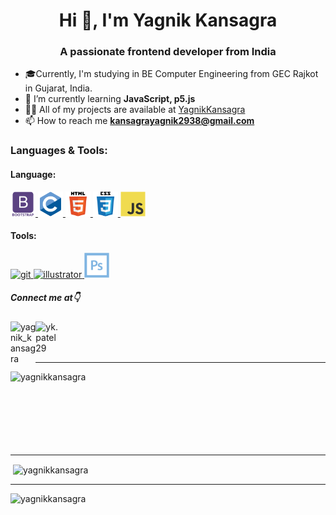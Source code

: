 <h1 align="center">Hi 👋, I'm Yagnik Kansagra</h1>
<h3 align="center">A passionate frontend developer from India</h3>

- 🎓Currently, I'm studying in BE Computer Engineering from GEC Rajkot in Gujarat, India.
- 🌱 I’m currently learning **JavaScript, p5.js**
- 👨‍💻 All of my projects are available at [YagnikKansagra](https://github.com/YagnikKansagra?tab=repositories)
- 📫 How to reach me **kansagrayagnik2938@gmail.com**

<h3 align="left">Languages & Tools:</h3>
<h4 align="left">Language:</h4>
<p align="left"> <a href="https://getbootstrap.com" target="_blank"> <img src="https://raw.githubusercontent.com/devicons/devicon/master/icons/bootstrap/bootstrap-plain-wordmark.svg" alt="bootstrap" width="40" height="40"/> </a> <a href="https://www.cprogramming.com/" target="_blank"> <img src="https://raw.githubusercontent.com/devicons/devicon/master/icons/c/c-original.svg" alt="c" width="40" height="40"/> </a> <a href="https://www.w3.org/html/" target="_blank"> <img src="https://raw.githubusercontent.com/devicons/devicon/master/icons/html5/html5-original-wordmark.svg" alt="html5" width="40" height="40"/> </a> <a href="https://www.w3schools.com/css/" target="_blank"> <img src="https://raw.githubusercontent.com/devicons/devicon/master/icons/css3/css3-original-wordmark.svg" alt="css3" width="40" height="40"/> </a> <a href="https://developer.mozilla.org/en-US/docs/Web/JavaScript" target="_blank"> <img src="https://raw.githubusercontent.com/devicons/devicon/master/icons/javascript/javascript-original.svg" alt="javascript" width="40" height="40"/> </a> 

<br>
<h4 align="left">Tools: </h4>
<a href="https://git-scm.com/" target="_blank"> <img src="https://www.vectorlogo.zone/logos/git-scm/git-scm-icon.svg" alt="git" width="40" height="40"/> 
</a>   <a href="https://www.adobe.com/in/products/illustrator.html" target="_blank"> <img src="https://www.vectorlogo.zone/logos/adobe_illustrator/adobe_illustrator-icon.svg" alt="illustrator" width="40" height="40"/> 
</a>   <a href="https://www.photoshop.com/en" target="_blank"> <img src="https://raw.githubusercontent.com/devicons/devicon/master/icons/photoshop/photoshop-line.svg" alt="photoshop" width="40" height="40"/> </a> 

 
##### Connect me at👇


<a href="https://www.instagram.com/yagnik_kansagra/" target="blank">
<img align="left" src="https://image.flaticon.com/icons/svg/1409/1409946.svg" alt="yagnik_kansagra" width="8%" />
</a>
<a href="https://www.facebook.com/yk.patel29/" target="blank">
<img align="left" src="https://image.flaticon.com/icons/svg/1409/1409943.svg" alt="yk.patel29" width="8%" /></a>


<br>
<br>
<br>
<hr>

<p><img align="left" src="https://github-readme-stats.vercel.app/api/top-langs?username=yagnikkansagra&show_icons=true&theme=dark&locale=en&layout=compact" alt="yagnikkansagra" /></p>

<br>
<br>
<br>
<br>
<br>
<br>
<br>
<hr>

<p>&nbsp;<img align="center" src="https://github-readme-stats.vercel.app/api?username=yagnikkansagra&show_icons=true&theme=dark&locale=en" alt="yagnikkansagra" /></p>

<hr>

<p align="left"> <img src="https://komarev.com/ghpvc/?username=yagnikkansagra&label=Profile%20views&color=0e75b6&style=flat" alt="yagnikkansagra" /> </p>
